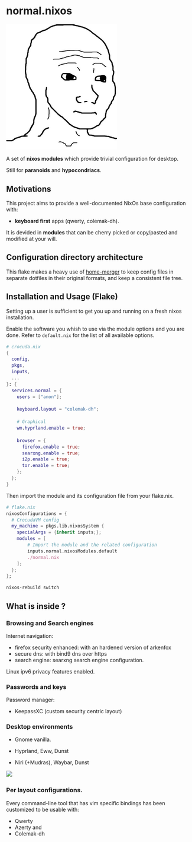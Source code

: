 # normal.nixos

<img src="./public/images/wojack.png" width="300px"/>

A set of **nixos modules** which provide trivial configuration
for desktop.

Still for **paranoids** and **hypocondriacs**.

## Motivations

This project aims to provide a well-documented NixOs base configuration with:

- **keyboard first** apps (qwerty, colemak-dh).

It is devided in **modules** that can be cherry picked or copy/pasted and
modified at your will.

## Configuration directory architecture

This flake makes a heavy use of [home-merger](https://github.com/pipelight/nixos-utils) to
keep config files in separate dotfiles in their original formats, and keep a
consistent file tree.

## Installation and Usage (Flake)

Setting up a user is sufficient to get you up and running on a fresh nixos
installation.

Enable the software you whish to use via the module options and you are done.
Refer to `default.nix` for the list of all available options.

```nix
# crocuda.nix
{
  config,
  pkgs,
  inputs,
  ...
}: {
  services.normal = {
    users = ["anon"];

    keyboard.layout = "colemak-dh";

    # Graphical
    wm.hyprland.enable = true;

    browser = {
      firefox.enable = true;
      searxng.enable = true;
      i2p.enable = true;
      tor.enable = true;
    };
  };
}
```

Then import the module and its configuration file from your flake.nix.

```nix
# flake.nix
nixosConfigurations = {
  # CrocudaVM config
  my_machine = pkgs.lib.nixosSystem {
    specialArgs = {inherit inputs;};
    modules = [
        # Import the module and the related configuration
        inputs.normal.nixosModules.default
        ./normal.nix
    ];
  };
};
```

```sh
nixos-rebuild switch
```

## What is inside ?

### Browsing and Search engines

Internet navigation:

- firefox security enhanced: with an hardened version of arkenfox
- secure dns: with bind9 dns over https
- search engine: searxng search engine configuration.

Linux ipv6 privacy features enabled.

### Passwords and keys

Password manager:

- KeepassXC (custom security centric layout)

### Desktop environments

- Gnome vanilla.

- Hyprland, Eww, Dunst

- Niri (+Mudras), Waybar, Dunst

<img src="hyprshot.png" width="1080"/>

### Per layout configurations.

Every command-line tool that has vim specific bindings has been customized to be usable with:

- Qwerty
- Azerty
  and
- Colemak-dh
